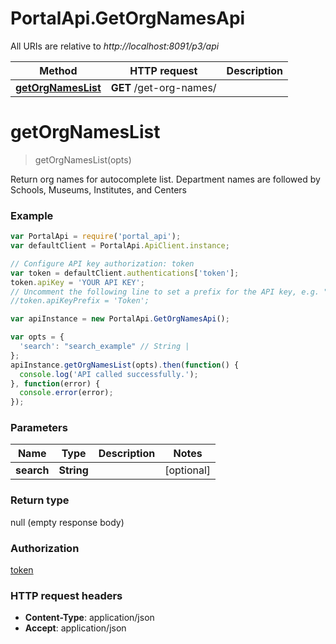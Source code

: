 # PortalApi.GetOrgNamesApi

All URIs are relative to *http://localhost:8091/p3/api*

Method | HTTP request | Description
------------- | ------------- | -------------
[**getOrgNamesList**](GetOrgNamesApi.md#getOrgNamesList) | **GET** /get-org-names/ | 


<a name="getOrgNamesList"></a>
# **getOrgNamesList**
> getOrgNamesList(opts)



Return org names for autocomplete list.  Department names are followed by Schools, Museums, Institutes, and Centers

### Example
```javascript
var PortalApi = require('portal_api');
var defaultClient = PortalApi.ApiClient.instance;

// Configure API key authorization: token
var token = defaultClient.authentications['token'];
token.apiKey = 'YOUR API KEY';
// Uncomment the following line to set a prefix for the API key, e.g. "Token" (defaults to null)
//token.apiKeyPrefix = 'Token';

var apiInstance = new PortalApi.GetOrgNamesApi();

var opts = { 
  'search': "search_example" // String | 
};
apiInstance.getOrgNamesList(opts).then(function() {
  console.log('API called successfully.');
}, function(error) {
  console.error(error);
});

```

### Parameters

Name | Type | Description  | Notes
------------- | ------------- | ------------- | -------------
 **search** | **String**|  | [optional] 

### Return type

null (empty response body)

### Authorization

[token](../README.md#token)

### HTTP request headers

 - **Content-Type**: application/json
 - **Accept**: application/json

